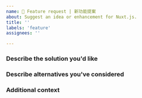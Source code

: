 ```yaml
---
name: 🙋 Feature request | 新功能提案
about: Suggest an idea or enhancement for Nuxt.js.
title: ''
labels: 'feature'
assignees: ''

---
```


<!-- 💚 Thanks for your time to make Nuxt better with your feedbacks 💚

### Is your feature request related to a problem? Please describe.

<!-- A clear and concise description of what the problem is. Ex. I'm always frustrated when [...] -->

### Describe the solution you'd like

<!-- A clear and concise description of what you want to happen. Adding some code examples would be neat! -->

### Describe alternatives you've considered

<!-- A clear and concise description of any alternative solutions or features you've considered. -->

### Additional context

<!-- Add any other context or screenshots about the feature request here. -->
